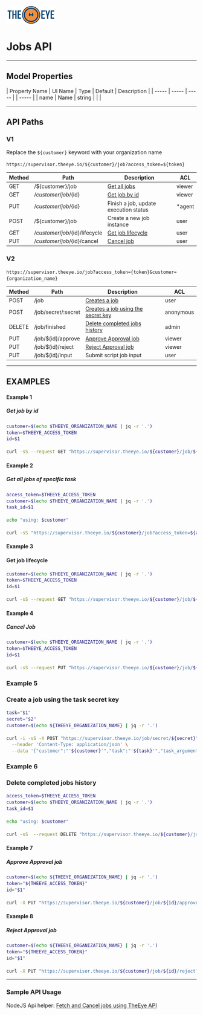 [![theeye.io](../images/logo-theeye-theOeye-logo2.png)](https://theeye.io/en/index.html)

# Jobs API

-----

## Model Properties

 | Property Name | UI Name | Type   | Default | Description    | 
 | -----         | -----   | -----  |         | -----          | 
 | name          | Name    | string |         |                | 

-----

## API Paths

### V1 

Replace the `${customer}` keyword with your organization name

`https://supervisor.theeye.io/${customer}/job?access_token=${token}`

 | Method | Path                             | Description                           | ACL    | 
 | -----  | -----                            | -----                                 | -----  | 
 | GET    | /${customer}/job                 | [Get all jobs](#example-2)            | viewer | 
 | GET    | /${customer}/job/${id}           | [Get job by id](#example-1)           | viewer | 
 | PUT    | /${customer}/job/${id}           | Finish a job, update execution status | \*agent | 
 | POST   | /${customer}/job                 | Create a new job instance             | user   |
 | GET    | /${customer}/job/${id}/lifecycle | [Get job lifecycle](#example-3)       | user   | 
 | PUT    | /${customer}/job/${id}/cancel    | [Cancel job](#example-4)              | user   | 

### V2

`https://supervisor.theeye.io/job?access_token={token}&customer={organization_name}`

  | Method | Path                | Description                                 | ACL       |
  | -----  | -----               | -----                                       | -----     |
  | POST   | /job                | [Creates a job](#example-5)                 | user      |
  | POST   | /job/secret/:secret | [Creates a job using the secret key](#example-9) | anonymous |
  | DELETE | /job/finished       | [Delete completed jobs history](#example-6) | admin     |
  | PUT    | /job/${id}/approve  | [Approve Approval job](#example-7)          | viewer    |
  | PUT    | /job/${id}/reject   | [Reject Approval job](#example-8)           | viewer    |
  | PUT    | /job/${id}/input    | Submit script job input                     | user      |


-----

## EXAMPLES

#### **Example 1**

##### Get job by id

```bash
customer=$(echo $THEEYE_ORGANIZATION_NAME | jq -r '.')
token=$THEEYE_ACCESS_TOKEN
id=$1

curl -sS --request GET "https://supervisor.theeye.io/${customer}/job/${id}?access_token=${token}"
```


#### **Example 2**
##### Get all jobs of specific task
```bash
access_token=$THEEYE_ACCESS_TOKEN
customer=$(echo $THEEYE_ORGANIZATION_NAME | jq -r '.')
task_id=$1

echo "using: $customer"

curl -sS "https://supervisor.theeye.io/${customer}/job?access_token=${access_token}&where\[task_id\]=${task_id}&include\[state\]=1&include\[creation_date\]=1&include\[lifecycle\]=1"
```

#### **Example 3**
#### Get job lifecycle
```bash
customer=$(echo $THEEYE_ORGANIZATION_NAME | jq -r '.')
token=$THEEYE_ACCESS_TOKEN
id=$1

curl -sS --request GET "https://supervisor.theeye.io/${customer}/job/${id}/lifecycle?access_token=${token}"
```

#### **Example 4**
##### Cancel Job

```bash
customer=$(echo $THEEYE_ORGANIZATION_NAME | jq -r '.')
token=$THEEYE_ACCESS_TOKEN
id=$1

curl -sS --request PUT "https://supervisor.theeye.io/${customer}/job/${id}/cancel?access_token=${token}"
```


### **Example 5**
### Create a job using the task secret key

```bash
task="$1"
secret="$2"
customer=$(echo ${THEEYE_ORGANIZATION_NAME} | jq -r '.')

curl -i -sS -X POST "https://supervisor.theeye.io/job/secret/${secret}" \
  --header 'Content-Type: application/json' \
  --data '{"customer":"'${customer}'","task":"'${task}'","task_arguments":["'${PDF}'","'${Imagen}'","'${Link a XLS}'","'${Link Web}'","'${Una página externa}'"]}'
```


### **Example 6**
### Delete completed jobs history

```bash
access_token=$THEEYE_ACCESS_TOKEN
customer=$(echo $THEEYE_ORGANIZATION_NAME | jq -r '.')
task_id=$1

echo "using: $customer"

curl -sS  --request DELETE "https://supervisor.theeye.io/${customer}/job?access_token=${access_token}&where\[task_id\]=${task_id}"
```


#### **Example 7**
##### Approve Approval job

```bash
customer=$(echo ${THEEYE_ORGANIZATION_NAME} | jq -r '.')
token="${THEEYE_ACCESS_TOKEN}"
id="$1"

curl -X PUT "https://supervisor.theeye.io/${customer}/job/${id}/approve?access_token=${token}"
```



#### **Example 8**
##### Reject Approval job

```bash
customer=$(echo ${THEEYE_ORGANIZATION_NAME} | jq -r '.')
token="${THEEYE_ACCESS_TOKEN}"
id="$1"

curl -X PUT "https://supervisor.theeye.io/${customer}/job/${id}/reject?access_token=${token}"
```

-----

### Sample API Usage

NodeJS Api helper: <a target="_black" href="https://github.com/theeye-io/recipes/tree/master/api/jobs">Fetch and Cancel jobs using TheEye API</a>

